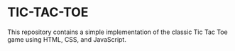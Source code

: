 # TIC-TAC-TOE
This repository contains a simple implementation of the classic Tic Tac Toe game using HTML, CSS, and JavaScript.
